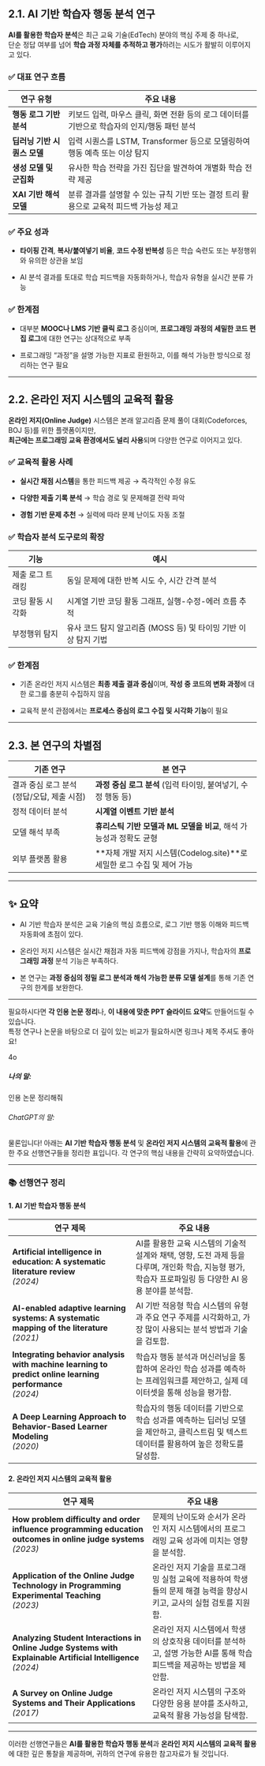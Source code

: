 
## **2.1. AI 기반 학습자 행동 분석 연구**

**AI를 활용한 학습자 분석**은 최근 교육 기술(EdTech) 분야의 핵심 주제 중 하나로,  
단순 정답 여부를 넘어 **학습 과정 자체를 추적하고 평가**하려는 시도가 활발히 이루어지고 있다.

### ✅ 대표 연구 흐름

|연구 유형|주요 내용|
|---|---|
|**행동 로그 기반 분석**|키보드 입력, 마우스 클릭, 화면 전환 등의 로그 데이터를 기반으로 학습자의 인지/행동 패턴 분석|
|**딥러닝 기반 시퀀스 모델**|입력 시퀀스를 LSTM, Transformer 등으로 모델링하여 행동 예측 또는 이상 탐지|
|**생성 모델 및 군집화**|유사한 학습 전략을 가진 집단을 발견하여 개별화 학습 전략 제공|
|**XAI 기반 해석 모델**|분류 결과를 설명할 수 있는 규칙 기반 또는 결정 트리 활용으로 교육적 피드백 가능성 제고|

### ✅ 주요 성과

- **타이핑 간격**, **복사/붙여넣기 비율**, **코드 수정 반복성** 등은 학습 숙련도 또는 부정행위와 유의한 상관을 보임
    
- AI 분석 결과를 토대로 학습 피드백을 자동화하거나, 학습자 유형을 실시간 분류 가능
    

### ✅ 한계점

- 대부분 **MOOC나 LMS 기반 클릭 로그** 중심이며, **프로그래밍 과정의 세밀한 코드 편집 로그**에 대한 연구는 상대적으로 부족
    
- 프로그래밍 “과정”을 설명 가능한 지표로 환원하고, 이를 해석 가능한 방식으로 정리하는 연구 필요
    

---

## **2.2. 온라인 저지 시스템의 교육적 활용**

**온라인 저지(Online Judge)** 시스템은 본래 알고리즘 문제 풀이 대회(Codeforces, BOJ 등)를 위한 플랫폼이지만,  
**최근에는 프로그래밍 교육 환경에서도 널리 사용**되며 다양한 연구로 이어지고 있다.

### ✅ 교육적 활용 사례

- **실시간 채점 시스템**을 통한 피드백 제공 → 즉각적인 수정 유도
    
- **다양한 제출 기록 분석** → 학습 경로 및 문제해결 전략 파악
    
- **경험 기반 문제 추천** → 실력에 따라 문제 난이도 자동 조절
    

### ✅ 학습자 분석 도구로의 확장

|기능|예시|
|---|---|
|제출 로그 트래킹|동일 문제에 대한 반복 시도 수, 시간 간격 분석|
|코딩 활동 시각화|시계열 기반 코딩 활동 그래프, 실행-수정-에러 흐름 추적|
|부정행위 탐지|유사 코드 탐지 알고리즘 (MOSS 등) 및 타이밍 기반 이상 탐지 기법|

### ✅ 한계점

- 기존 온라인 저지 시스템은 **최종 제출 결과 중심**이며, **작성 중 코드의 변화 과정**에 대한 로그를 충분히 수집하지 않음
    
- 교육적 분석 관점에서는 **프로세스 중심의 로그 수집 및 시각화 기능**이 필요
    

---

## **2.3. 본 연구의 차별점**

|기존 연구|본 연구|
|---|---|
|결과 중심 로그 분석 (정답/오답, 제출 시점)|**과정 중심 로그 분석** (입력 타이밍, 붙여넣기, 수정 행동 등)|
|정적 데이터 분석|**시계열 이벤트 기반 분석**|
|모델 해석 부족|**휴리스틱 기반 모델과 ML 모델을 비교**, 해석 가능성과 정확도 균형|
|외부 플랫폼 활용|**자체 개발 저지 시스템(Codelog.site)**로 세밀한 로그 수집 및 제어 가능|

---

## ✨ 요약

- AI 기반 학습자 분석은 교육 기술의 핵심 흐름으로, 로그 기반 행동 이해와 피드백 자동화에 초점이 있다.
    
- 온라인 저지 시스템은 실시간 채점과 자동 피드백에 강점을 가지나, 학습자의 **프로그래밍 과정** 분석 기능은 부족하다.
    
- 본 연구는 **과정 중심의 정밀 로그 분석과 해석 가능한 분류 모델 설계**를 통해 기존 연구의 한계를 보완한다.
    

---

필요하시다면 **각 인용 논문 정리**나, **이 내용에 맞춘 PPT 슬라이드 요약**도 만들어드릴 수 있습니다.  
특정 연구나 논문을 바탕으로 더 깊이 있는 비교가 필요하시면 링크나 제목 주셔도 좋아요!

4o

##### 나의 말:

인용 논문 정리해줘

###### ChatGPT의 말:

물론입니다! 아래는 **AI 기반 학습자 행동 분석** 및 **온라인 저지 시스템의 교육적 활용**에 관한 주요 선행연구들을 정리한 표입니다. 각 연구의 핵심 내용을 간략히 요약하였습니다.

---

### 📚 선행연구 정리

#### 1. AI 기반 학습자 행동 분석

|연구 제목|주요 내용|
|---|---|
|**Artificial intelligence in education: A systematic literature review**  <br>_(2024)_|AI를 활용한 교육 시스템의 기술적 설계와 채택, 영향, 도전 과제 등을 다루며, 개인화 학습, 지능형 평가, 학습자 프로파일링 등 다양한 AI 응용 분야를 분석함.|
|**AI-enabled adaptive learning systems: A systematic mapping of the literature**  <br>_(2021)_|AI 기반 적응형 학습 시스템의 유형과 주요 연구 주제를 시각화하고, 가장 많이 사용되는 분석 방법과 기술을 검토함.|
|**Integrating behavior analysis with machine learning to predict online learning performance**  <br>_(2024)_|학습자 행동 분석과 머신러닝을 통합하여 온라인 학습 성과를 예측하는 프레임워크를 제안하고, 실제 데이터셋을 통해 성능을 평가함.|
|**A Deep Learning Approach to Behavior-Based Learner Modeling**  <br>_(2020)_|학습자의 행동 데이터를 기반으로 학습 성과를 예측하는 딥러닝 모델을 제안하고, 클릭스트림 및 텍스트 데이터를 활용하여 높은 정확도를 달성함.|

#### 2. 온라인 저지 시스템의 교육적 활용

|연구 제목|주요 내용|
|---|---|
|**How problem difficulty and order influence programming education outcomes in online judge systems**  <br>_(2023)_|문제의 난이도와 순서가 온라인 저지 시스템에서의 프로그래밍 교육 성과에 미치는 영향을 분석함.|
|**Application of the Online Judge Technology in Programming Experimental Teaching**  <br>_(2023)_|온라인 저지 기술을 프로그래밍 실험 교육에 적용하여 학생들의 문제 해결 능력을 향상시키고, 교사의 실험 검토를 지원함.|
|**Analyzing Student Interactions in Online Judge Systems with Explainable Artificial Intelligence**  <br>_(2024)_|온라인 저지 시스템에서 학생의 상호작용 데이터를 분석하고, 설명 가능한 AI를 통해 학습 피드백을 제공하는 방법을 제안함.|
|**A Survey on Online Judge Systems and Their Applications**  <br>_(2017)_|온라인 저지 시스템의 구조와 다양한 응용 분야를 조사하고, 교육적 활용 가능성을 탐색함.|

---

이러한 선행연구들은 **AI를 활용한 학습자 행동 분석**과 **온라인 저지 시스템의 교육적 활용**에 대한 깊은 통찰을 제공하며, 귀하의 연구에 유용한 참고자료가 될 것입니다.
